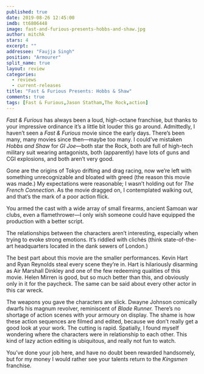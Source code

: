 ```yaml
---
published: true
date: 2019-08-26 12:45:00
imdb: tt6806448
image: fast-and-furious-presents-hobbs-and-shaw.jpg
author: mitchk
stars: 4
excerpt: ""
addressee: "Faujja Singh"
position: "Armourer"
split_name: true
layout: review
categories: 
  - reviews
  - current-releases
title: "Fast & Furious Presents: Hobbs & Shaw"
comments: true
tags: [Fast & Furious,Jason Statham,The Rock,action]
---
```


_Fast & Furious_ has always been a loud, high-octane franchise, but thanks to your impressive ordinance it’s a little bit louder this go around. Admittedly, I haven’t seen a _Fast & Furious_ movie since the early days. There’s been many, many movies since then—maybe too many. I could’ve mistaken _Hobbs and Shaw_ for _GI Joe_—both star the Rock, both are full of high-tech military suit wearing antagonists, both (apparently) have lots of guns and CGI explosions, and both aren’t very good. 

Gone are the origins of Tokyo drifting and drag racing, now we’re left with something unrecognizable and bloated with greed (the reason this movie was made.) My expectations were reasonable; I wasn’t holding out for _The French Connection_. As the movie dragged on, I contemplated walking out, and that’s the mark of a poor action flick.

You armed the cast with a wide array of small firearms, ancient Samoan war clubs, even a flamethrower—I only wish someone could have equipped the production with a better script. 

The relationships between the characters aren’t interesting, especially when trying to evoke strong emotions. It’s riddled with clichés (think state-of-the-art headquarters located in the dank sewers of London.) 

The best part about this movie are the smaller performances. Kevin Hart and Ryan Reynolds steal every scene they’re in. Hart is hilariously disarming as Air Marshall Dinkley and one of the few redeeming qualities of this movie. Helen Mirren is good, but so much better than this, and obviously only in it for the paycheck. The same can be said about every other actor in this car wreck. 

The weapons you gave the characters are slick. Dwayne Johnson comically dwarfs his magnum revolver, reminiscent of _Blade Runner._ There’s no shortage of action scenes with your armoury on display. The shame is how these action sequences are filmed and edited, because we don’t really get a good look at your work. The cutting is rapid. Spatially, I found myself wondering where the characters were in relationship to each other. This kind of lazy action editing is ubiquitous, and really not fun to watch. 

You’ve done your job here, and have no doubt been rewarded handsomely, but for my money I would rather see your talents return to the _Kingsmen_ franchise.
 

